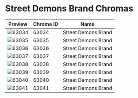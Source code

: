 # Street Demons Brand Chromas

| Preview | Chroma ID | Name |
|---------|-----------|------|
| ![63034](https://raw.communitydragon.org/latest/plugins/rcp-be-lol-game-data/global/default/v1/champion-chroma-images/63/63034.png) | 63034 | Street Demons Brand |
| ![63035](https://raw.communitydragon.org/latest/plugins/rcp-be-lol-game-data/global/default/v1/champion-chroma-images/63/63035.png) | 63035 | Street Demons Brand |
| ![63036](https://raw.communitydragon.org/latest/plugins/rcp-be-lol-game-data/global/default/v1/champion-chroma-images/63/63036.png) | 63036 | Street Demons Brand |
| ![63037](https://raw.communitydragon.org/latest/plugins/rcp-be-lol-game-data/global/default/v1/champion-chroma-images/63/63037.png) | 63037 | Street Demons Brand |
| ![63038](https://raw.communitydragon.org/latest/plugins/rcp-be-lol-game-data/global/default/v1/champion-chroma-images/63/63038.png) | 63038 | Street Demons Brand |
| ![63039](https://raw.communitydragon.org/latest/plugins/rcp-be-lol-game-data/global/default/v1/champion-chroma-images/63/63039.png) | 63039 | Street Demons Brand |
| ![63040](https://raw.communitydragon.org/latest/plugins/rcp-be-lol-game-data/global/default/v1/champion-chroma-images/63/63040.png) | 63040 | Street Demons Brand |
| ![63041](https://raw.communitydragon.org/latest/plugins/rcp-be-lol-game-data/global/default/v1/champion-chroma-images/63/63041.png) | 63041 | Street Demons Brand |